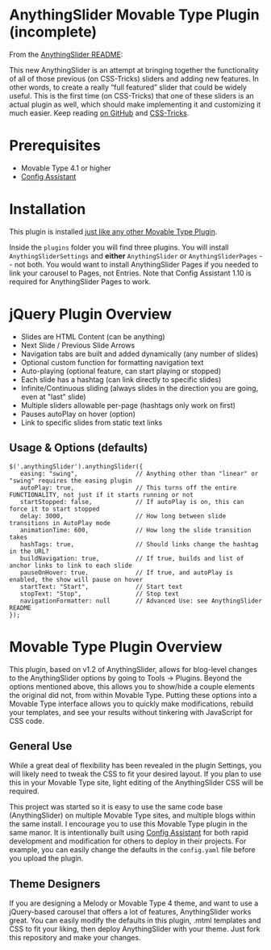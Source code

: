 # AnythingSlider Movable Type Plugin (incomplete)

From the [AnythingSlider README](http://github.com/dcneiner/AnythingSlider):

This new AnythingSlider is an attempt at bringing together the functionality of all of those previous (on CSS-Tricks) sliders and adding new features. In other words, to create a really “full featured” slider that could be widely useful. This is the first time (on CSS-Tricks) that one of these sliders is an actual plugin as well, which should make implementing it and customizing it much easier. Keep reading [on GitHub](http://github.com/dcneiner/AnythingSlider) and [CSS-Tricks](http://css-tricks.com/anythingslider-jquery-plugin/).

# Prerequisites

* Movable Type 4.1 or higher
* [Config Assistant](http://github.com/endevver/mt-plugin-configassistant)

# Installation

This plugin is installed [just like any other Movable Type Plugin](http://www.majordojo.com/2008/12/the-ultimate-guide-to-installing-movable-type-plugins.php).

Inside the `plugins` folder you will find three plugins. You will install `AnythingSliderSettings` and **either** `AnythingSlider` or `AnythingSliderPages` -- not both. You would want to install AnythingSlider Pages if you needed to link your carousel to Pages, not Entries. Note that Config Assistant 1.10 is required for AnythingSlider Pages to work.

# jQuery Plugin Overview

* Slides are HTML Content (can be anything)
* Next Slide / Previous Slide Arrows
* Navigation tabs are built and added dynamically (any number of slides)
* Optional custom function for formatting navigation text
* Auto-playing (optional feature, can start playing or stopped)
* Each slide has a hashtag (can link directly to specific slides)
* Infinite/Continuous sliding (always slides in the direction you are going, even at "last" slide)
* Multiple sliders allowable per-page (hashtags only work on first)
* Pauses autoPlay on hover (option)
* Link to specific slides from static text links

## Usage & Options (defaults)

	$('.anythingSlider').anythingSlider({
	   easing: "swing",                // Anything other than "linear" or "swing" requires the easing plugin
	   autoPlay: true,                 // This turns off the entire FUNCTIONALITY, not just if it starts running or not
	   startStopped: false,            // If autoPlay is on, this can force it to start stopped
	   delay: 3000,                    // How long between slide transitions in AutoPlay mode
	   animationTime: 600,             // How long the slide transition takes
	   hashTags: true,                 // Should links change the hashtag in the URL?
	   buildNavigation: true,          // If true, builds and list of anchor links to link to each slide
	   pauseOnHover: true,             // If true, and autoPlay is enabled, the show will pause on hover
	   startText: "Start",             // Start text
	   stopText: "Stop",               // Stop text
	   navigationFormatter: null       // Advanced Use: see AnythingSlider README
	});

# Movable Type Plugin Overview

This plugin, based on v1.2 of AnythingSlider, allows for blog-level changes to the AnythingSlider options by going to Tools -> Plugins. Beyond the options mentioned above, this allows you to show/hide a couple elements the original did not, from within Movable Type. Putting these options into a Movable Type interface allows you to quickly make modifications, rebuild your templates, and see your results without tinkering with JavaScript for CSS code.

## General Use

While a great deal of flexibility has been revealed in the plugin Settings, you will likely need to tweak the CSS to fit your desired layout. If you plan to use this in your Movable Type site, light editing of the AnythingSlider CSS will be required. 

This project was started so it is easy to use the same code base (AnythingSlider) on multiple Movable Type sites, and multiple blogs within the same install. I encourage you to use this Movable Type plugin in the same manor. It is intentionally built using [Config Assistant](http://github.com/endevver/mt-plugin-configassistant) for both rapid development and modification for others to deploy in their projects. For example, you can easily change the defaults in the `config.yaml` file before you upload the plugin.

## Theme Designers

If you are designing a Melody or Movable Type 4 theme, and want to use a jQuery-based carousel that offers a lot of features, AnythingSlider works great. You can easily modify the defaults in this plugin, .mtml templates and CSS to fit your liking, then deploy AnythingSlider with your theme. Just fork this repository and make your changes.